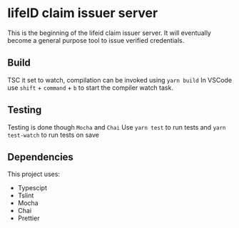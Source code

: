 # lifeID claim issuer server

This is the beginning of the lifeid claim issuer server. It will eventually become a general purpose tool to issue verified credentials.

## Build

TSC it set to watch, compilation can be invoked using `yarn build`
In VSCode use `shift` + `command` + `b` to start the compiler watch task.

## Testing

Testing is done though `Mocha` and `Chai`
Use `yarn test` to run tests and `yarn test-watch` to run tests on save

## Dependencies

This project uses:

* Typescipt
* Tslint
* Mocha
* Chai
* Prettier

